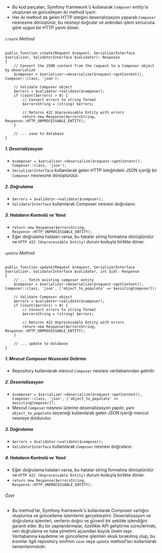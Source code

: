 + Bu kod parçaları, Symfony framework'ü kullanarak `Composer` entity'si oluşturan ve güncelleyen iki method içerir.
+ Her iki method da gelen HTTP isteğini deserializasyon yaparak `Composer` nesnesine dönüştürür, bu nesneyi doğrular ve ardından işlem sonucuna göre uygun bir HTTP yanıtı döner.

###### `create` Method
~~~~~~~
public function create(Request $request, SerializerInterface $serializer, ValidatorInterface $validator): Response
{
    // Convert the JSON content from the request to a Composer object by deserialize
    $composer = $serializer->deserialize($request->getContent(), Composer::class, 'json');

    // Validate Composer object
    $errors = $validator->validate($composer);
    if (count($errors) > 0) {
        // Convert errors to string format
        $errorsString = (string) $errors;

        // Returns 422 Unprocessable Entity with errors
        return new Response($errorsString, Response::HTTP_UNPROCESSABLE_ENTITY);
    }

    // ... save to database
}
~~~~~~~

##### 1. Deserializasyon
+ `$composer = $serializer->deserialize($request->getContent(), Composer::class, 'json');`
+ `SerializerInterface` kullanılarak gelen HTTP isteğindeki JSON içeriği bir `Composer` nesnesine dönüştürülür.

##### 2. Doğrulama
+ `$errors = $validator->validate($composer);`
+ `ValidatorInterface` kullanılarak Composer nesnesi doğrulanır.

##### 3. Hataların Kontrolü ve Yanıt
+ `return new Response($errorsString, Response::HTTP_UNPROCESSABLE_ENTITY);`
+ Eğer doğrulama hataları varsa, bu hatalar string formatına dönüştürülür ve `HTTP 422 (Unprocessable Entity)` durum koduyla birlikte döner.

###### `update` Method
~~~~~~~
public function update(Request $request, SerializerInterface $serializer, ValidatorInterface $validator, int $id): Response
{
    // ... fetch existing composer entity
    $composer = $serializer->deserialize($request->getContent(), Composer::class, 'json', ['object_to_populate' => $existingComposer]);

    // Validate Composer object
    $errors = $validator->validate($composer);
    if (count($errors) > 0) {
        // Convert errors to string format
        $errorsString = (string) $errors;

        // Returns 422 Unprocessable Entity with errors
        return new Response($errorsString, Response::HTTP_UNPROCESSABLE_ENTITY);
    }

    // ... update to database
}
~~~~~~~

##### 1. Mevcut Composer Nesnesini Getirme
+ Repository kullanılarak mevcut `Composer` nesnesi veritabanından getirilir.

##### 2. Deserializasyon
+ `$composer = $serializer->deserialize($request->getContent(), Composer::class, 'json', ['object_to_populate' => $existingComposer]);`
+ Mevcut `Composer` nesnesi üzerine deserializasyon yapılır, yani `object_to_populate` seçeneği kullanılarak gelen JSON içeriği mevcut nesneye doldurulur.

##### 3. Doğrulama
+ `$errors = $validator->validate($composer);`
+ `ValidatorInterface` kullanılarak `Composer` nesnesi doğrulanır.

##### 4. Hataların Kontrolü ve Yanıt
+ Eğer doğrulama hataları varsa, bu hatalar string formatına dönüştürülür ve `HTTP 422 (Unprocessable Entity)` durum koduyla birlikte döner.
+ `return new Response($errorsString, Response::HTTP_UNPROCESSABLE_ENTITY);`

###### Özet
+ Bu method'lar, Symfony framework'ü kullanılarak Composer varlığını oluşturma ve güncelleme işlemlerini gerçekleştirir. Deserializasyon ve doğrulama işlemleri, verilerin doğru ve güvenli bir şekilde işlendiğini garanti eder. Bu tür yapılandırmalar, özellikle API geliştirme süreçlerinde, veri doğrulama ve hata yönetimi açısından büyük önem taşır. Veritabanına kaydetme ve güncelleme işlemleri eksik bırakılmış olup, bu kısımlar ilgili repository sınıfının `save` veya `update` method'ları kullanılarak tamamlanmalıdır.
